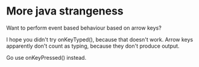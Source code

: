 # More java strangeness

Want to perform event based behaviour based on arrow keys?

I hope you didn't try onKeyTyped(), because that doesn't work. Arrow keys apparently don't count as typing, because they don't produce output.

Go use onKeyPressed() instead.